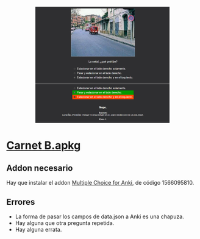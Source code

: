 
<div align="center">
  <p float="left">
    <img src="preview.png" width="70%" height="70%">
  </p>
</div>

# [Carnet B.apkg](https://github.com/donmerendolo/anki-carnet-B/raw/master/Carnet%20B.apkg)

## Addon necesario
Hay que instalar el addon [Multiple Choice for Anki](https://ankiweb.net/shared/info/1566095810), de código 1566095810.

## Errores
 - La forma de pasar los campos de data.json a Anki es una chapuza.
 - Hay alguna que otra pregunta repetida.
 - Hay alguna errata.
 